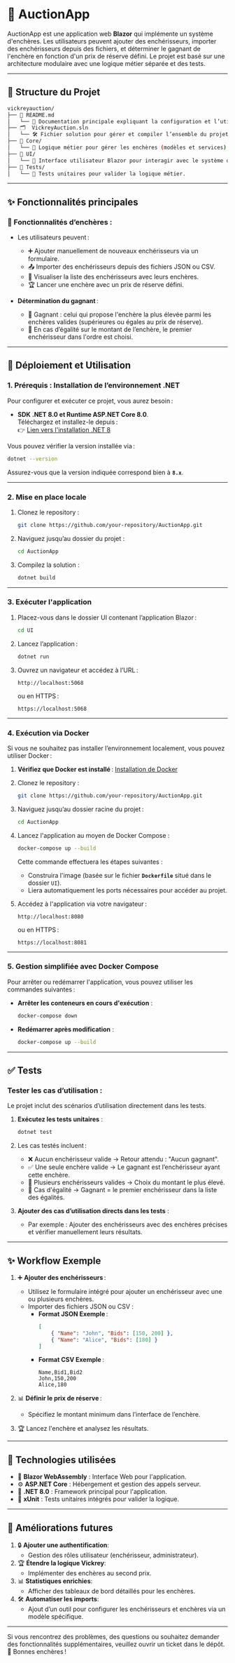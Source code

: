 # 🎯 AuctionApp

AuctionApp est une application web **Blazor** qui implémente un système d'enchères. Les utilisateurs peuvent ajouter des enchérisseurs, importer des enchérisseurs depuis des fichiers, et déterminer le gagnant de l'enchère en fonction d'un prix de réserve défini. Le projet est basé sur une architecture modulaire avec une logique métier séparée et des tests.

---

## 📂 Structure du Projet

```bash
vickreyauction/
├── 📄 README.md
│   └── 📝 Documentation principale expliquant la configuration et l’utilisation du projet.
├── 🗂️  VickreyAuction.sln
│   └── 🛠 Fichier solution pour gérer et compiler l’ensemble du projet.
├── 📂 Core/
│   └── 📄 Logique métier pour gérer les enchères (modèles et services).
├── 📂 UI/
│   └── 📄 Interface utilisateur Blazor pour interagir avec le système d’enchères.
├── 📂 Tests/
│   └── 📄 Tests unitaires pour valider la logique métier.
```

---

## ✨ Fonctionnalités principales

### 🛒 Fonctionnalités d’enchères :
- Les utilisateurs peuvent :
    - ➕ Ajouter manuellement de nouveaux enchérisseurs via un formulaire.
    - 📤 Importer des enchérisseurs depuis des fichiers JSON ou CSV.
    - 👀 Visualiser la liste des enchérisseurs avec leurs enchères.
    - 🏆 Lancer une enchère avec un prix de réserve défini.

- **Détermination du gagnant** :
    - 🥇 Gagnant : celui qui propose l'enchère la plus élevée parmi les enchères valides (supérieures ou égales au prix de réserve).
    - 🔄 En cas d’égalité sur le montant de l’enchère, le premier enchérisseur dans l'ordre est choisi.

---

## 🚀 Déploiement et Utilisation

### 1. Prérequis : Installation de l’environnement .NET

Pour configurer et exécuter ce projet, vous aurez besoin :
- **SDK .NET 8.0 et Runtime ASP.NET Core 8.0**.  
  Téléchargez et installez-le depuis :  
  👉 [Lien vers l'installation .NET 8](https://learn.microsoft.com/en-us/dotnet/core/docker/build-container?tabs=linux&pivots=dotnet-8-0)

Vous pouvez vérifier la version installée via :

```bash
dotnet --version
```

Assurez-vous que la version indiquée correspond bien à **`8.x`**.

---

### 2. Mise en place locale

1. Clonez le repository :
   ```bash
   git clone https://github.com/your-repository/AuctionApp.git
   ```

2. Naviguez jusqu’au dossier du projet :
   ```bash
   cd AuctionApp
   ```

3. Compilez la solution :
   ```bash
   dotnet build
   ```

---

### 3. Exécuter l'application

1. Placez-vous dans le dossier UI contenant l’application Blazor :
   ```bash
   cd UI
   ```

2. Lancez l’application :
   ```bash
   dotnet run
   ```

3. Ouvrez un navigateur et accédez à l’URL :
   ```
   http://localhost:5068
   ```
   ou en HTTPS :
   ```
   https://localhost:5068
   ```

---

### 4. Exécution via Docker

Si vous ne souhaitez pas installer l’environnement localement, vous pouvez utiliser Docker :
1. **Vérifiez que Docker est installé** : [Installation de Docker](https://docs.docker.com/get-docker/)
2. Clonez le repository :
   ```bash
   git clone https://github.com/your-repository/AuctionApp.git
   ```

3. Naviguez jusqu’au dossier racine du projet :
   ```bash
   cd AuctionApp
   ```

4. Lancez l'application au moyen de Docker Compose :
   ```bash
   docker-compose up --build
   ```

   Cette commande effectuera les étapes suivantes :
    - Construira l'image (basée sur le fichier **`Dockerfile`** situé dans le dossier `UI`).
    - Liera automatiquement les ports nécessaires pour accéder au projet.

5. Accédez à l'application via votre navigateur :
   ```
   http://localhost:8080
   ```
   ou en HTTPS :
   ```
   https://localhost:8081
   ```

---

### 5. Gestion simplifiée avec Docker Compose

Pour arrêter ou redémarrer l'application, vous pouvez utiliser les commandes suivantes :

- **Arrêter les conteneurs en cours d'exécution** :
   ```bash
   docker-compose down
   ```

- **Redémarrer après modification** :
   ```bash
   docker-compose up --build
   ```

---


## ✅ Tests

### Tester les cas d’utilisation :
Le projet inclut des scénarios d’utilisation directement dans les tests.

1. **Exécutez les tests unitaires** :
   ```bash
   dotnet test
   ```

2. Les cas testés incluent :
    - ❌ Aucun enchérisseur valide → Retour attendu : "Aucun gagnant".
    - ✅ Une seule enchère valide → Le gagnant est l’enchérisseur ayant cette enchère.
    - 🔢 Plusieurs enchérisseurs valides → Choix du montant le plus élevé.
    - 🔄 Cas d'égalité → Gagnant = le premier enchérisseur dans la liste des égalités.

3. **Ajouter des cas d’utilisation directs dans les tests** :
    - Par exemple : Ajouter des enchérisseurs avec des enchères précises et vérifier manuellement leurs résultats.

---

## ✨ Workflow Exemple

1. ➕ **Ajouter des enchérisseurs** :
    - Utilisez le formulaire intégré pour ajouter un enchérisseur avec une ou plusieurs enchères.
    - Importer des fichiers JSON ou CSV :
        - **Format JSON Exemple** :
          ```json
          [
              { "Name": "John", "Bids": [150, 200] },
              { "Name": "Alice", "Bids": [180] }
          ]
          ```
        - **Format CSV Exemple** :
          ```
          Name,Bid1,Bid2
          John,150,200
          Alice,180
          ```

2. 📊 **Définir le prix de réserve** :
    - Spécifiez le montant minimum dans l’interface de l’enchère.

3. 🏆 Lancez l'enchère et analysez les résultats.

---

## 🧪 Technologies utilisées

- 🧩 **Blazor WebAssembly** : Interface Web pour l'application.
- ⚙️ **ASP.NET Core** : Hébergement et gestion des appels serveur.
- 🚀 **.NET 8.0** : Framework principal pour l'application.
- 🧪 **xUnit** : Tests unitaires intégrés pour valider la logique.

---

## 🔄 Améliorations futures

1. 🔒 **Ajouter une authentification**:
    - Gestion des rôles utilisateur (enchérisseur, administrateur).
2. 🏆 **Étendre la logique Vickrey**:
    - Implémenter des enchères au second prix.
3. 📊 **Statistiques enrichies**:
    - Afficher des tableaux de bord détaillés pour les enchères.
4. 🛠 **Automatiser les imports**:
    - Ajout d’un outil pour configurer les enchérisseurs et enchères via un modèle spécifique.

---

Si vous rencontrez des problèmes, des questions ou souhaitez demander des fonctionnalités supplémentaires, veuillez ouvrir un ticket dans le dépôt. 🎉 Bonnes enchères !